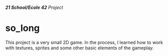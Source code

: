 _**21 School/Ecole 42** Project_
# so_long
This project is a very small 2D game.
In the process, I learned how to work with textures, sprites and some other basic elements of the gameplay.
